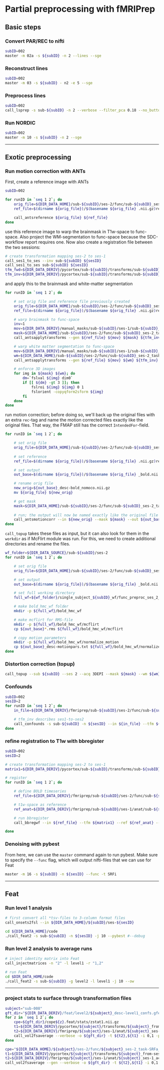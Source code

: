 # Partial preprocessing with fMRIPrep

## Basic steps

### Convert PAR/REC to nifti

```bash
subID=002
master -m 02a -s ${subID} -n 2 --lines --sge
```

### Reconstruct lines

```bash
subID=002
master -m 03 -s ${subID} - n2 -e 5 --sge
```

### Preprocess lines
```bash
subID=002
call_lsprep -s sub-${subID} -n 2 --verbose --filter_pca 0.18 --no_button --ica
```

### Run NORDIC

```bash
subID=002
master -m 10 -s ${subID} -n 2 --sge
```

---
## Exotic preprocessing
### Run motion correction with ANTs

First, create a reference image with ANTs

```bash
subID=002

for runID in `seq 1 2`; do
    orig_file=${DIR_DATA_HOME}/sub-${subID}/ses-2/func/sub-${subID}_ses-2_task-SRFi_run-${runID}_acq-3DEPI_bold.nii.gz
    ref_file=$(dirname ${orig_file})/$(basename ${orig_file} .nii.gz)ref.nii.gz

    call_antsreference ${orig_file} ${ref_file}
done
```

use this reference image to warp the brainmask in T1w-space to func-space. Also project the WM-segmentation to func-space because the SDC-workflow report requires one. Now also create a registration file between the two sessions:

```bash
# create transformation mapping ses-2 to ses-1
call_ses1_to_ses --inv sub-${subID} ${sesID}
call_ses1_to_ses sub-${subID} ${sesID}
tfm_fwd=${DIR_DATA_DERIV}/pycortex/sub-${subID}/transforms/sub-${subID}_from-ses${sesID}_to-ses1_desc-genaff.mat
tfm_inv=${DIR_DATA_DERIV}/pycortex/sub-${subID}/transforms/sub-${subID}_from-ses1_to-ses${sesID}_desc-genaff.mat

```

and apply this to the brainmask and white-matter segmentation
```bash
for runID in `seq 1 2`; do

    # set orig file and reference file previously created
    orig_file=${DIR_DATA_HOME}/sub-${subID}/ses-2/func/sub-${subID}_ses-2_task-SRFi_run-${runID}_acq-3DEPI_bold.nii.gz
    ref_file=$(dirname ${orig_file})/$(basename ${orig_file} .nii.gz)ref.nii.gz

    # warp brainmask to func-space
    inv=1
    mov=${DIR_DATA_DERIV}/manual_masks/sub-${subID}/ses-1/sub-${subID}_ses-1_acq-MP2RAGE_desc-spm_mask.nii.gz
    mask=${DIR_DATA_HOME}/sub-${subID}/ses-2/func/sub-${subID}_ses-2_task-SRFi_run-${runID}_acq-3DEPI_desc-brain_mask.nii.gz
    call_antsapplytransforms --gen ${ref_file} ${mov} ${mask} ${tfm_inv}

    # warp white matter segmentation to func-space
    mov=${DIR_DATA_DERIV}/manual_masks/sub-${subID}/ses-1/sub-${subID}_ses-1_acq-MP2RAGE_label-WM_probseg.nii.gz
    wm=${DIR_DATA_HOME}/sub-${subID}/ses-2/func/sub-${subID}_ses-2_task-SRFi_run-${runID}_acq-3DEPI_label-WM_probseg.nii.gz
    call_antsapplytransforms --gen ${ref_file} ${mov} ${wm} ${tfm_inv}

    # enforce 3D images
    for img in ${mask} ${wm}; do
        dm=`fslval ${img} dim0`
        if [[ ${dm} -gt 3 ]]; then
            fslroi ${img} ${img} 0 1
            fslorient -copyqform2sform ${img}
        fi
    done
done
```

run motion correction; before doing so, we'll back up the original files with an extra ``rec``-tag and name the motion corrected files exactly like the original files. That way, the FMAP still has the correct ``IntendedFor``-field.

```bash
for runID in `seq 1 2`; do

    # set orig file
    orig_file=${DIR_DATA_HOME}/sub-${subID}/ses-2/func/sub-${subID}_ses-2_task-SRFi_run-${runID}_acq-3DEPI_bold.nii.gz
    
    # set reference
    ref_file=$(dirname ${orig_file})/$(basename ${orig_file} .nii.gz)ref.nii.gz

    # set output
    out_base=$(dirname ${orig_file})/$(basename ${orig_file} _bold.nii.gz)

    # rename orig file
    new_orig=${out_base}_desc-bold_nomoco.nii.gz
    mv ${orig_file} ${new_orig}

    # get mask
    mask=${DIR_DATA_HOME}/sub-${subID}/ses-2/func/sub-${subID}_ses-2_task-SRFi_run-${runID}_acq-3DEPI_desc-brain_mask.nii.gz
    
    # run; the output will now be named exactly like the original file
    call_antsmotioncorr --in ${new_orig} --mask ${mask} --out ${out_base} --ref ${ref_file} --verbose
done
```

`call_topup` takes these files as input, but it can also look for them in the ``workdir`` as if McFlirt module was run. For this, we need to create additional directories and rename the files.

```bash
wf_folder=${DIR_DATA_SOURCE}/sub-${subID}/ses-2
for runID in `seq 1 2`; do

    # set orig file
    orig_file=${DIR_DATA_HOME}/sub-${subID}/ses-2/func/sub-${subID}_ses-2_task-SRFi_run-${runID}_acq-3DEPI_bold.nii.gz

    # set output
    out_base=$(dirname ${orig_file})/$(basename ${orig_file} _bold.nii.gz)

    # set full working directory
    full_wf=${wf_folder}/single_subject_${subID}_wf/func_preproc_ses_2_task_SRFi_run_${runID}_acq_3DEPI_wf

    # make bold_hmc_wf folder
    mkdir -p ${full_wf}/bold_hmc_wf

    # make mcflirt for RMS-file
    mkdir -p ${full_wf}/bold_hmc_wf/mcflirt
    cp ${out_base}*.rms ${full_wf}/bold_hmc_wf/mcflirt

    # copy motion parameters
    mkdir -p ${full_wf}/bold_hmc_wf/normalize_motion
    cp ${out_base}_desc-motionpars.txt ${full_wf}/bold_hmc_wf/normalize_motion/motion_params.txt
done
```

### Distortion correction (topup)
```bash
call_topup --sub ${subID} --ses 2 --acq 3DEPI --mask ${mask} --wm ${wm}
```

### Confounds
```bash
subID=002
sesID=2
for runID in `seq 1 2`; do
    in_file=${DIR_DATA_DERIV}/fmriprep/sub-${subID}/ses-2/func/sub-${subID}_ses-2_task-SRFi_acq-3DEPI_run-${runID}_desc-preproc_bold.nii.gz

    # tfm_inv describes ses1-to-ses2
    call_confounds -s sub-${subID} -n ${sesID} --in ${in_file} --tfm ${tfm_inv}
done
```

### refine registration to T1w with bbregister
```bash
subID=002
sesID=2

# create transformation mapping ses-2 to ses-1
matrix1=${DIR_DATA_DERIV}/pycortex/sub-${subID}/transforms/sub-${subID}_from-ses${sesID}_to-ses1_desc-genaff.mat

# register
for runID in `seq 1 2`; do

    # define BOLD timeseries
    ref_file=${DIR_DATA_DERIV}/fmriprep/sub-${subID}/ses-2/func/sub-${subID}_ses-2_task-SRFi_acq-3DEPI_run-${runID}_boldref.nii.gz

    # t1w-space as reference
    ref_anat=${DIR_DATA_DERIV}/fmriprep/sub-${subID}/ses-1/anat/sub-${subID}_ses-1_acq-MP2RAGE_desc-preproc_T1w.nii.gz

    # run bbregister
    call_bbregwf --in ${ref_file} --tfm ${matrix1} --ref ${ref_anat} --verbose

done
```

### Denoising with pybest

From here, we can use the ``master`` command again to run pybest. Make sure to specify the ``--func`` flag, which will output nifti-files that we can use for Feat

```bash
master -m 16 -s ${subID} -n ${sesID} --func -t SRFi

```

---
## Feat

### Run level 1 analysis

```bash
# first convert all *tsv-files to 3-column format files
call_onsets2fsl --in ${DIR_DATA_HOME}/${subID}/ses-${sesID}
```

```bash
cd ${DIR_DATA_HOME}/code
./call_feat2 -s sub-${subID} -n ${sesID} -j 10 --pybest #--debug
```
### Run level 2 analysis to average runs

```bash
# inject identity matrix into Feat
call_injectmatrices -n "2" -l level1 -r "1,2"
```

```bash
# run Feat
cd $DIR_DATA_HOME/code
./call_feat2 -s sub-${subID} -g level2 -l level1 -j 10 --ow
```

---
### project stats to surface through transformation files

```bash
subject="sub-008"
gft_dir="${DIR_DATA_DERIV}/feat/level2/${subject}_desc-level1_confs.gfeat"
for z in `seq 1 2`; do
    cpe=${gft_dir}/cope${z}.feat/stats/zstat1.nii.gz
    t1=${DIR_DATA_DERIV}/pycortex/${subject}/transforms/${subject}_from-ses1_to-ses2_rec-motion1_desc-genaff.mat
    t2=${DIR_DATA_DERIV}/fmriprep/${subject}/ses-1/anat/${subject}_ses-1_acq-MP2RAGE_from-T1w_to-fsnative_mode-image_xfm.txt
    call_vol2fsaverage --verbose -o ${gft_dir} -t ${t2},${t1} -i 0,1 -p ${subject}_ses-2_task-SRF ${subject} ${cpe} desc-cope${z}
done

cpe="${DIR_DATA_HOME}/${subject}/ses-2/func/${subject}_ses-2_task-SRFa_run-1_bold.nii.gz"
t1=${DIR_DATA_DERIV}/pycortex/${subject}/transforms/${subject}_from-ses1_to-ses2_rec-motion1_desc-genaff.mat
t2=${DIR_DATA_DERIV}/fmriprep/${subject}/ses-1/anat/${subject}_ses-1_acq-MP2RAGE_from-T1w_to-fsnative_mode-image_xfm.txt
call_vol2fsaverage --gen --verbose -o ${gft_dir} -t ${t2},${t1} -i 0,1 -p ${subject}_ses-2_task-SRF ${subject} ${cpe} desc-beam
```
